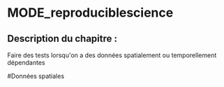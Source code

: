 # MODE_reproduciblescience

## Description du chapitre :

Faire des tests lorsqu'on a des données spatialement ou temporellement dépendantes


#Données spatiales